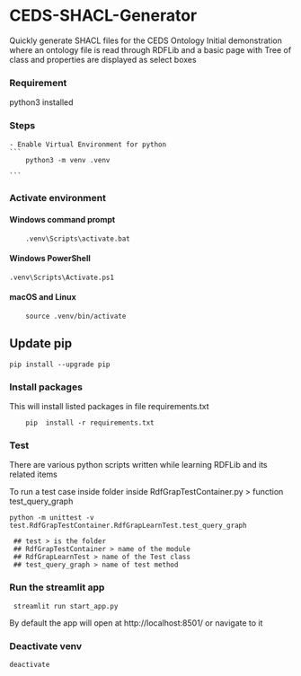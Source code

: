 # CEDS-SHACL-Generator
Quickly generate SHACL files for the CEDS Ontology
Initial demonstration where an ontology file is read through RDFLib
and a basic page with Tree of class and properties are displayed as select boxes

### Requirement
python3 installed

### Steps
    - Enable Virtual Environment for python
    ```
        python3 -m venv .venv

    ```

### Activate environment
#### Windows command prompt
```
    .venv\Scripts\activate.bat
```

#### Windows PowerShell
```
.venv\Scripts\Activate.ps1
```

#### macOS and Linux
```
    source .venv/bin/activate
```

## Update pip
```
pip install --upgrade pip
```
### Install packages
This will install listed packages in file requirements.txt 
```
    pip  install -r requirements.txt
```

### Test
There are various python scripts written while learning
RDFLib and its related items

To run a test case inside folder
inside RdfGrapTestContainer.py > function test_query_graph
```
python -m unittest -v test.RdfGrapTestContainer.RdfGrapLearnTest.test_query_graph
 
 ## test > is the folder
 ## RdfGrapTestContainer > name of the module
 ## RdfGrapLearnTest > name of the Test class
 ## test_query_graph > name of test method
```

### Run the streamlit app
```
 streamlit run start_app.py
```

By default the app will open at http://localhost:8501/ or navigate to it

### Deactivate venv
```
deactivate
```
